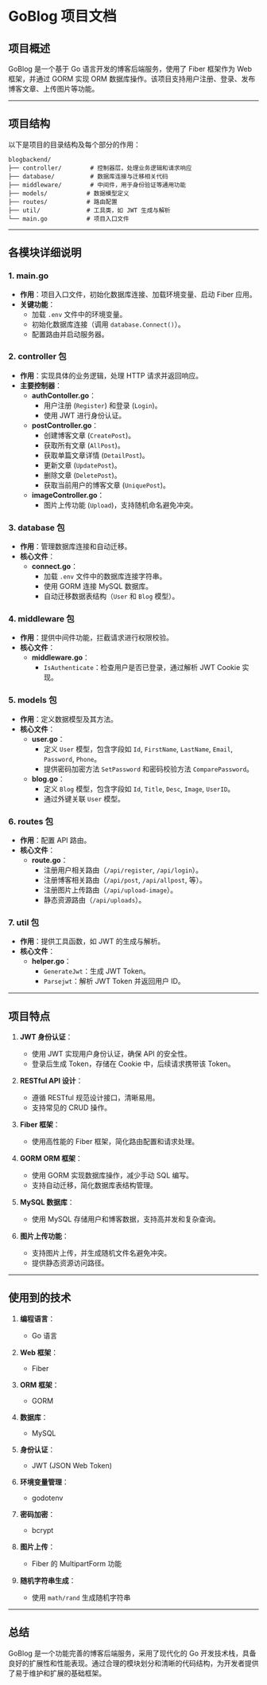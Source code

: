 # GoBlog 项目文档

## 项目概述
GoBlog 是一个基于 Go 语言开发的博客后端服务，使用了 Fiber 框架作为 Web 框架，并通过 GORM 实现 ORM 数据库操作。该项目支持用户注册、登录、发布博客文章、上传图片等功能。

---

## 项目结构
以下是项目的目录结构及每个部分的作用：

```plaintext
blogbackend/
├── controller/        # 控制器层，处理业务逻辑和请求响应
├── database/          # 数据库连接与迁移相关代码
├── middleware/        # 中间件，用于身份验证等通用功能
├── models/           # 数据模型定义
├── routes/           # 路由配置
├── util/             # 工具类，如 JWT 生成与解析
└── main.go           # 项目入口文件
```

---

## 各模块详细说明

### 1. **main.go**
- **作用**：项目入口文件，初始化数据库连接、加载环境变量、启动 Fiber 应用。
- **关键功能**：
  - 加载 `.env` 文件中的环境变量。
  - 初始化数据库连接（调用 `database.Connect()`）。
  - 配置路由并启动服务器。

### 2. **controller 包**
- **作用**：实现具体的业务逻辑，处理 HTTP 请求并返回响应。
- **主要控制器**：
  - **authContoller.go**：
    - 用户注册 (`Register`) 和登录 (`Login`)。
    - 使用 JWT 进行身份认证。
  - **postController.go**：
    - 创建博客文章 (`CreatePost`)。
    - 获取所有文章 (`AllPost`)。
    - 获取单篇文章详情 (`DetailPost`)。
    - 更新文章 (`UpdatePost`)。
    - 删除文章 (`DeletePost`)。
    - 获取当前用户的博客文章 (`UniquePost`)。
  - **imageController.go**：
    - 图片上传功能 (`Upload`)，支持随机命名避免冲突。

### 3. **database 包**
- **作用**：管理数据库连接和自动迁移。
- **核心文件**：
  - **connect.go**：
    - 加载 `.env` 文件中的数据库连接字符串。
    - 使用 GORM 连接 MySQL 数据库。
    - 自动迁移数据表结构（`User` 和 `Blog` 模型）。

### 4. **middleware 包**
- **作用**：提供中间件功能，拦截请求进行权限校验。
- **核心文件**：
  - **middleware.go**：
    - `IsAuthenticate`：检查用户是否已登录，通过解析 JWT Cookie 实现。

### 5. **models 包**
- **作用**：定义数据模型及其方法。
- **核心文件**：
  - **user.go**：
    - 定义 `User` 模型，包含字段如 `Id`, `FirstName`, `LastName`, `Email`, `Password`, `Phone`。
    - 提供密码加密方法 `SetPassword` 和密码校验方法 `ComparePassword`。
  - **blog.go**：
    - 定义 `Blog` 模型，包含字段如 `Id`, `Title`, `Desc`, `Image`, `UserID`。
    - 通过外键关联 `User` 模型。

### 6. **routes 包**
- **作用**：配置 API 路由。
- **核心文件**：
  - **route.go**：
    - 注册用户相关路由（`/api/register`, `/api/login`）。
    - 注册博客相关路由（`/api/post`, `/api/allpost`, 等）。
    - 注册图片上传路由（`/api/upload-image`）。
    - 静态资源路由（`/api/uploads`）。

### 7. **util 包**
- **作用**：提供工具函数，如 JWT 的生成与解析。
- **核心文件**：
  - **helper.go**：
    - `GenerateJwt`：生成 JWT Token。
    - `Parsejwt`：解析 JWT Token 并返回用户 ID。

---

## 项目特点

1. **JWT 身份认证**：
   - 使用 JWT 实现用户身份认证，确保 API 的安全性。
   - 登录后生成 Token，存储在 Cookie 中，后续请求携带该 Token。

2. **RESTful API 设计**：
   - 遵循 RESTful 规范设计接口，清晰易用。
   - 支持常见的 CRUD 操作。

3. **Fiber 框架**：
   - 使用高性能的 Fiber 框架，简化路由配置和请求处理。

4. **GORM ORM 框架**：
   - 使用 GORM 实现数据库操作，减少手动 SQL 编写。
   - 支持自动迁移，简化数据库表结构管理。

5. **MySQL 数据库**：
   - 使用 MySQL 存储用户和博客数据，支持高并发和复杂查询。

6. **图片上传功能**：
   - 支持图片上传，并生成随机文件名避免冲突。
   - 提供静态资源访问路径。

---

## 使用到的技术

1. **编程语言**：
   - Go 语言

2. **Web 框架**：
   - Fiber

3. **ORM 框架**：
   - GORM

4. **数据库**：
   - MySQL

5. **身份认证**：
   - JWT (JSON Web Token)

6. **环境变量管理**：
   - godotenv

7. **密码加密**：
   - bcrypt

8. **图片上传**：
   - Fiber 的 MultipartForm 功能

9. **随机字符串生成**：
   - 使用 `math/rand` 生成随机字符串

---

## 总结
GoBlog 是一个功能完善的博客后端服务，采用了现代化的 Go 开发技术栈，具备良好的扩展性和性能表现。通过合理的模块划分和清晰的代码结构，为开发者提供了易于维护和扩展的基础框架。
